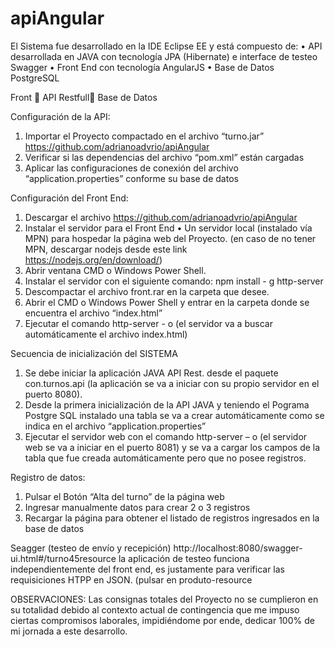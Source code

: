 # apiAngular ##
El Sistema fue desarrollado en la IDE Eclipse EE y está compuesto de:
•	API desarrollada en JAVA con tecnología JPA (Hibernate) e interface de testeo Swagger
•	Front End con tecnología AngularJS
•	Base de Datos PostgreSQL

Front  API Restfull Base de Datos



Configuración de la API:
1)	Importar el Proyecto compactado en el archivo “turno.jar” https://github.com/adrianoadvrio/apiAngular
2)	Verificar si las dependencias del archivo “pom.xml” están cargadas
3)	Aplicar las configuraciones de conexión del archivo “application.properties” conforme su base de datos 

Configuración del Front End:
1)	Descargar el archivo https://github.com/adrianoadvrio/apiAngular
2)	Instalar el servidor para el Front End
•	Un servidor local (instalado vía MPN) para hospedar la página web del Proyecto. 
(en caso de no tener MPN, descargar nodejs desde este link https://nodejs.org/en/download/)
3)	Abrir ventana CMD o Windows Power Shell.
4)	Instalar el servidor con el siguiente comando: npm install - g http-server
5)	Descompactar el archivo front.rar en la carpeta que desee.
6)	Abrir el CMD o Windows Power Shell y entrar en la carpeta donde se encuentra el archivo “index.html”
7)	Ejecutar el comando http-server - o (el servidor va a buscar automáticamente el archivo index.html)




Secuencia de inicialización del SISTEMA
1)	Se debe iniciar la aplicación JAVA API Rest. desde el paquete con.turnos.api (la aplicación se va a iniciar con su propio servidor en el puerto 8080).
2)	Desde la primera inicialización de la API JAVA y teniendo el Pograma Postgre SQL instalado una tabla se va a crear automáticamente como se indica en el archivo “application.properties”
3)	Ejecutar el servidor web con el comando http-server – o (el servidor web se va a iniciar en el puerto 8081) y se va a cargar los campos de la tabla que fue creada automáticamente pero que no posee registros.

Registro de datos:
1)	Pulsar el Botón “Alta del turno” de la página web
2)	Ingresar manualmente datos para crear 2 o 3 registros
3)	Recargar la página para obtener el listado de registros ingresados en la base de datos


Seagger (testeo de envío y recepición)
 http://localhost:8080/swagger-ui.html#/turno45resource   la aplicación de testeo funciona independientemente del front end, es justamente para verificar las requisiciones HTPP  en  JSON.  (pulsar en    produto-resource



OBSERVACIONES:
Las consignas totales del Proyecto no se cumplieron en su totalidad debido al contexto actual de contingencia que me impuso ciertas compromisos laborales, impidiéndome por ende, dedicar 100%  de mi jornada a este desarrollo.
